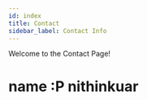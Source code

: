 ```yaml
---
id: index
title: Contact
sidebar_label: Contact Info
---
```


Welcome to the Contact Page!

# name :P nithinkuar
